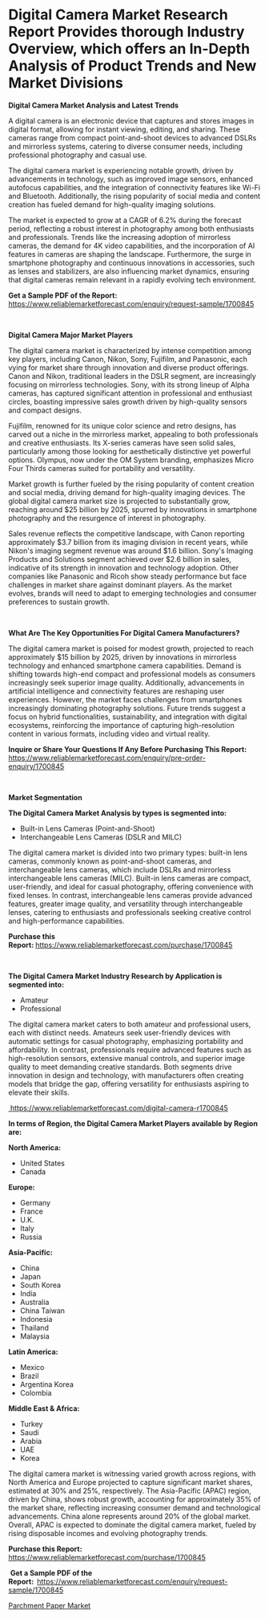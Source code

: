 <p><h1>Digital Camera Market Research Report Provides thorough Industry Overview, which offers an In-Depth Analysis of Product Trends and New Market Divisions</h1></p><p><strong>Digital Camera Market Analysis and Latest Trends</strong></p>
<p><p>A digital camera is an electronic device that captures and stores images in digital format, allowing for instant viewing, editing, and sharing. These cameras range from compact point-and-shoot devices to advanced DSLRs and mirrorless systems, catering to diverse consumer needs, including professional photography and casual use. </p><p>The digital camera market is experiencing notable growth, driven by advancements in technology, such as improved image sensors, enhanced autofocus capabilities, and the integration of connectivity features like Wi-Fi and Bluetooth. Additionally, the rising popularity of social media and content creation has fueled demand for high-quality imaging solutions. </p><p>The market is expected to grow at a CAGR of 6.2% during the forecast period, reflecting a robust interest in photography among both enthusiasts and professionals. Trends like the increasing adoption of mirrorless cameras, the demand for 4K video capabilities, and the incorporation of AI features in cameras are shaping the landscape. Furthermore, the surge in smartphone photography and continuous innovations in accessories, such as lenses and stabilizers, are also influencing market dynamics, ensuring that digital cameras remain relevant in a rapidly evolving tech environment.</p></p>
<p><strong>Get a Sample PDF of the Report:&nbsp;</strong> <a href="https://www.reliablemarketforecast.com/enquiry/request-sample/1700845?utm_campaign=1105&utm_medium=2&utm_source=Github&utm_content=ia&utm_term=07022025&utm_id=digital-camera">https://www.reliablemarketforecast.com/enquiry/request-sample/1700845</a></p>
<p>&nbsp;</p>
<p><strong>Digital Camera Major Market Players</strong></p>
<p><p>The digital camera market is characterized by intense competition among key players, including Canon, Nikon, Sony, Fujifilm, and Panasonic, each vying for market share through innovation and diverse product offerings. Canon and Nikon, traditional leaders in the DSLR segment, are increasingly focusing on mirrorless technologies. Sony, with its strong lineup of Alpha cameras, has captured significant attention in professional and enthusiast circles, boasting impressive sales growth driven by high-quality sensors and compact designs.</p><p>Fujifilm, renowned for its unique color science and retro designs, has carved out a niche in the mirrorless market, appealing to both professionals and creative enthusiasts. Its X-series cameras have seen solid sales, particularly among those looking for aesthetically distinctive yet powerful options. Olympus, now under the OM System branding, emphasizes Micro Four Thirds cameras suited for portability and versatility.</p><p>Market growth is further fueled by the rising popularity of content creation and social media, driving demand for high-quality imaging devices. The global digital camera market size is projected to substantially grow, reaching around $25 billion by 2025, spurred by innovations in smartphone photography and the resurgence of interest in photography.</p><p>Sales revenue reflects the competitive landscape, with Canon reporting approximately $3.7 billion from its imaging division in recent years, while Nikon's imaging segment revenue was around $1.6 billion. Sony's Imaging Products and Solutions segment achieved over $2.6 billion in sales, indicative of its strength in innovation and technology adoption. Other companies like Panasonic and Ricoh show steady performance but face challenges in market share against dominant players. As the market evolves, brands will need to adapt to emerging technologies and consumer preferences to sustain growth.</p></p>
<p>&nbsp;</p>
<p><strong>What Are The Key Opportunities For Digital Camera Manufacturers?</strong></p>
<p><p>The digital camera market is poised for modest growth, projected to reach approximately $15 billion by 2025, driven by innovations in mirrorless technology and enhanced smartphone camera capabilities. Demand is shifting towards high-end compact and professional models as consumers increasingly seek superior image quality. Additionally, advancements in artificial intelligence and connectivity features are reshaping user experiences. However, the market faces challenges from smartphones increasingly dominating photography solutions. Future trends suggest a focus on hybrid functionalities, sustainability, and integration with digital ecosystems, reinforcing the importance of capturing high-resolution content in various formats, including video and virtual reality.</p></p>
<p><strong>Inquire or Share Your Questions If Any Before Purchasing This Report:</strong> <a href="https://www.reliablemarketforecast.com/enquiry/pre-order-enquiry/1700845?utm_campaign=1105&utm_medium=2&utm_source=Github&utm_content=ia&utm_term=07022025&utm_id=digital-camera">https://www.reliablemarketforecast.com/enquiry/pre-order-enquiry/1700845</a></p>
<p>&nbsp;</p>
<p><strong>Market Segmentation</strong></p>
<p><strong>The Digital Camera Market Analysis by types is segmented into:</strong></p>
<p><ul><li>Built-in Lens Cameras (Point-and-Shoot)</li><li>Interchangeable Lens Cameras (DSLR and MILC)</li></ul></p>
<p><p>The digital camera market is divided into two primary types: built-in lens cameras, commonly known as point-and-shoot cameras, and interchangeable lens cameras, which include DSLRs and mirrorless interchangeable lens cameras (MILC). Built-in lens cameras are compact, user-friendly, and ideal for casual photography, offering convenience with fixed lenses. In contrast, interchangeable lens cameras provide advanced features, greater image quality, and versatility through interchangeable lenses, catering to enthusiasts and professionals seeking creative control and high-performance capabilities.</p></p>
<p><strong>Purchase this Report:&nbsp;</strong><a href="https://www.reliablemarketforecast.com/purchase/1700845?utm_campaign=1105&utm_medium=2&utm_source=Github&utm_content=ia&utm_term=07022025&utm_id=digital-camera">https://www.reliablemarketforecast.com/purchase/1700845</a></p>
<p>&nbsp;</p>
<p><strong>The Digital Camera Market Industry Research by Application is segmented into:</strong></p>
<p><ul><li>Amateur</li><li>Professional</li></ul></p>
<p><p>The digital camera market caters to both amateur and professional users, each with distinct needs. Amateurs seek user-friendly devices with automatic settings for casual photography, emphasizing portability and affordability. In contrast, professionals require advanced features such as high-resolution sensors, extensive manual controls, and superior image quality to meet demanding creative standards. Both segments drive innovation in design and technology, with manufacturers often creating models that bridge the gap, offering versatility for enthusiasts aspiring to elevate their skills.</p></p>
<p><a href="https://www.reliablemarketforecast.com/digital-camera-r1700845?utm_campaign=1105&utm_medium=2&utm_source=Github&utm_content=ia&utm_term=07022025&utm_id=digital-camera">&nbsp;https://www.reliablemarketforecast.com/digital-camera-r1700845</a></p>
<p><strong>In terms of Region, the Digital Camera Market Players available by Region are:</strong></p>
<p>
    <p> <strong> North America: </strong>
        <ul>
            <li>United States</li>
            <li>Canada</li>
        </ul>
        </p> 
    <p> <strong> Europe: </strong>
        <ul>
            <li>Germany</li>
            <li>France</li>
            <li>U.K.</li>
            <li>Italy</li>
            <li>Russia</li>
        </ul>
        </p> 
    <p> <strong> Asia-Pacific: </strong>
        <ul>
            <li>China</li>
            <li>Japan</li>
            <li>South Korea</li>
            <li>India</li>
            <li>Australia</li>
            <li>China Taiwan</li>
            <li>Indonesia</li>
            <li>Thailand</li>
            <li>Malaysia</li>
        </ul>
        </p> 
    <p> <strong> Latin America: </strong>
        <ul>
            <li>Mexico</li>
            <li>Brazil</li>
            <li>Argentina Korea</li>
            <li>Colombia</li>
        </ul>
        </p> 
    <p> <strong> Middle East & Africa: </strong>
        <ul>
            <li>Turkey</li>
            <li>Saudi</li>
            <li>Arabia</li>
            <li>UAE</li>
            <li>Korea</li>
        </ul>
    </p>
    </p>
<p><p>The digital camera market is witnessing varied growth across regions, with North America and Europe projected to capture significant market shares, estimated at 30% and 25%, respectively. The Asia-Pacific (APAC) region, driven by China, shows robust growth, accounting for approximately 35% of the market share, reflecting increasing consumer demand and technological advancements. China alone represents around 20% of the global market. Overall, APAC is expected to dominate the digital camera market, fueled by rising disposable incomes and evolving photography trends.</p></p>
<p><strong>Purchase this Report: </strong><a href="https://www.reliablemarketforecast.com/purchase/1700845?utm_campaign=1105&utm_medium=2&utm_source=Github&utm_content=ia&utm_term=07022025&utm_id=digital-camera">https://www.reliablemarketforecast.com/purchase/1700845</a></p>
<p>&nbsp;<strong>Get a Sample PDF of the Report:&nbsp;&nbsp;</strong><a href="https://www.reliablemarketforecast.com/enquiry/request-sample/1700845?utm_campaign=1105&utm_medium=2&utm_source=Github&utm_content=ia&utm_term=07022025&utm_id=digital-camera">https://www.reliablemarketforecast.com/enquiry/request-sample/1700845</a></p>
<p><strong></strong></p>
<p><p><a href="https://github.com/prosalinda88/Market-Research-Report-List-7/blob/main/parchment-paper-market.md?utm_campaign=1105&utm_medium=2&utm_source=Github&utm_content=ia&utm_term=07022025&utm_id=digital-camera">Parchment Paper Market</a></p></p>